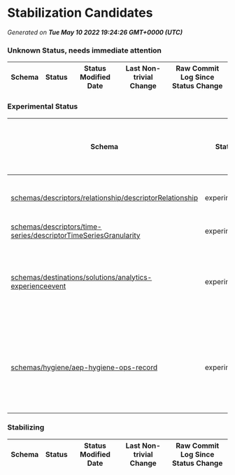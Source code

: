 # Stabilization Candidates

_Generated on **Tue May 10 2022 19:24:26 GMT+0000 (UTC)**_


### Unknown Status, needs immediate attention

|Schema|Status|Status Modified Date|Last Non-trivial Change|Raw Commit Log Since Status Change|
|------|------|--------------------|-----------------------|----------------------------------|


### Experimental Status

|Schema|Status|Status Modified Date|Last Non-trivial Change|Raw Commit Log Since Status Change|
|------|------|--------------------|-----------------------|----------------------------------|
|[schemas/descriptors/relationship/descriptorRelationship](schemas/descriptors/relationship/descriptorRelationship.schema.json)|experimental|**396**|**320**|[613a327](https://github.com/adobe/xdm/commit/613a3270dace69bcfef0d391e0b3717946fa3a22 "Removed extension folder from localization") [b4ac040](https://github.com/adobe/xdm/commit/b4ac0402a6f317427c1b6511584fd79372b028ab "Merge master") [f30f47d](https://github.com/adobe/xdm/commit/f30f47d4fc34a62c3af366b3a2deef5cfc281d04 "Added meta:tileId and meta:descriptionId to resolver of compatibility check") [26c8c21](https://github.com/adobe/xdm/commit/26c8c21ed74e24d631c8edef8945dd1048f99cbb "Excluded null values and append random number to keys") [8616f86](https://github.com/adobe/xdm/commit/8616f862621868dfb4ffa7286938186de4822d96 "Added meta:createdDate attribute")|
|[schemas/descriptors/time-series/descriptorTimeSeriesGranularity](schemas/descriptors/time-series/descriptorTimeSeriesGranularity.schema.json)|experimental|**36**|**36**|[92c9136](https://github.com/adobe/xdm/commit/92c9136baed4a9dd5400f75ecd65a55d4d9af939 "Added new Summary Metrics class and granularity descriptor")|
|[schemas/destinations/solutions/analytics-experienceevent](schemas/destinations/solutions/analytics-experienceevent.schema.json)|experimental|**255**|**84**|[24fcf3a](https://github.com/adobe/xdm/commit/24fcf3a96c85c6ae3bfb004d40914f2a233dc67b "Update analytics-experienceevent.schema.json") [5cee23f](https://github.com/adobe/xdm/commit/5cee23f397b7d5408f3a2ea3a3f41b367bbddc0f "Update analytics-experienceevent.schema.json") [30d35d6](https://github.com/adobe/xdm/commit/30d35d60711d136633b7752947c812b0c3307db7 "Update analytics-experienceevent.schema.json") [8245ce9](https://github.com/adobe/xdm/commit/8245ce978f7e238bda59c5f0f0c6e8bb541a7998 "Revert the ID to those in en-US file") [d83cc36](https://github.com/adobe/xdm/commit/d83cc365740a81bf0c470b89b0dd690adb125326 "Added titleId and created Localization files") [613a327](https://github.com/adobe/xdm/commit/613a3270dace69bcfef0d391e0b3717946fa3a22 "Removed extension folder from localization") [b4ac040](https://github.com/adobe/xdm/commit/b4ac0402a6f317427c1b6511584fd79372b028ab "Merge master") [f30f47d](https://github.com/adobe/xdm/commit/f30f47d4fc34a62c3af366b3a2deef5cfc281d04 "Added meta:tileId and meta:descriptionId to resolver of compatibility check") [26c8c21](https://github.com/adobe/xdm/commit/26c8c21ed74e24d631c8edef8945dd1048f99cbb "Excluded null values and append random number to keys")|
|[schemas/hygiene/aep-hygiene-ops-record](schemas/hygiene/aep-hygiene-ops-record.schema.json)|experimental|**68**|**46**|[a1014ba](https://github.com/adobe/xdm/commit/a1014ba101ef8da2c5ff963a7d54cdb6df69ff7f "Update aep-hygiene-ops-record.schema.json") [882d183](https://github.com/adobe/xdm/commit/882d18336f7eb0652a60eeb7526c9c95b8148fe2 "Changed field name case type") [3969f4f](https://github.com/adobe/xdm/commit/3969f4f33edda465172817cef3ecddf8ce115d58 "Address review comments") [f4ea0de](https://github.com/adobe/xdm/commit/f4ea0de2d23e49b890b15a0a5e2373fc38d03dd7 "Updated schema for fieldUpdate operation") [0e365e8](https://github.com/adobe/xdm/commit/0e365e8dff3ef32e8b87155b6bd7865d3d77c10e "more iterations") [2d60a59](https://github.com/adobe/xdm/commit/2d60a59ad9e6f4acf71e71b79bc7516bdab5e02b "Futher iteration of the schema") [6e093f5](https://github.com/adobe/xdm/commit/6e093f546f0ece4c883d88326a092bbd55e4010d "Futher iteration of the schema") [d16fd0f](https://github.com/adobe/xdm/commit/d16fd0f0ca8e8f54895c563c4802591f3bc95ca4 "fix schema errors") [e31ef53](https://github.com/adobe/xdm/commit/e31ef53663b1e1893da5c4440c0723122c749275 "Revised schema and added example files") [eaf7fcb](https://github.com/adobe/xdm/commit/eaf7fcb09af3c6648af56b8c44bcd4b70b1c2d3d "Moved to global schema location")|


### Stabilizing

|Schema|Status|Status Modified Date|Last Non-trivial Change|Raw Commit Log Since Status Change|
|------|------|--------------------|-----------------------|----------------------------------|





